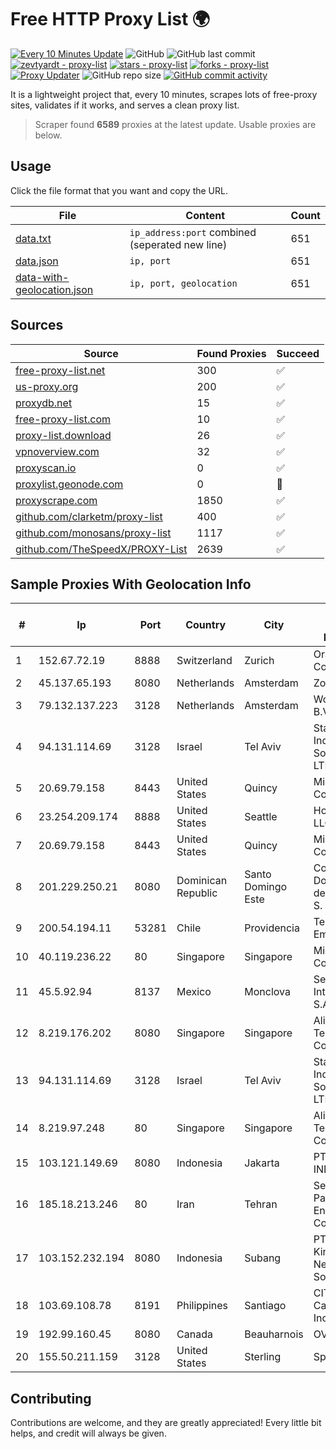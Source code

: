 
# Free HTTP Proxy List 🌍

[![Every 10 Minutes Update](https://github.com/mertguvencli/http-proxy-list/actions/workflows/main.yml/badge.svg?branch=main)](https://github.com/mertguvencli/http-proxy-list/actions/workflows/main.yml)
![GitHub](https://img.shields.io/github/license/mertguvencli/http-proxy-list)
![GitHub last commit](https://img.shields.io/github/last-commit/mertguvencli/http-proxy-list)
[![zevtyardt - proxy-list](https://img.shields.io/static/v1?label=zevtyardt&message=proxy-list&color=blue&logo=github)](https://github.com/zevtyardt/proxy-list "Go to GitHub repo")
[![stars - proxy-list](https://img.shields.io/github/stars/zevtyardt/proxy-list?style=social)](https://github.com/zevtyardt/proxy-list)
[![forks - proxy-list](https://img.shields.io/github/forks/zevtyardt/proxy-list?style=social)](https://github.com/zevtyardt/proxy-list)
[![Proxy Updater](https://github.com/zevtyardt/proxy-list/workflows/Proxy%20Updater/badge.svg)](https://github.com/zevtyardt/proxy-list/actions?query=workflow:"Proxy+Updater")
![GitHub repo size](https://img.shields.io/github/repo-size/zevtyardt/proxy-list)
[![GitHub commit activity](https://img.shields.io/github/commit-activity/m/zevtyardt/proxy-list?logo=commits)](https://github.com/zevtyardt/proxy-list/commits/main)

It is a lightweight project that, every 10 minutes, scrapes lots of free-proxy sites, validates if it works, and serves a clean proxy list.

> Scraper found **6589** proxies at the latest update. Usable proxies are below.

## Usage

Click the file format that you want and copy the URL.

|File|Content|Count|
|----|-------|-----|
|[data.txt](https://raw.githubusercontent.com/mertguvencli/http-proxy-list/main/proxy-list/data.txt)|`ip_address:port` combined (seperated new line)|651|
|[data.json](https://raw.githubusercontent.com/mertguvencli/http-proxy-list/main/proxy-list/data.json)|`ip, port`|651|
|[data-with-geolocation.json](https://raw.githubusercontent.com/mertguvencli/http-proxy-list/main/proxy-list/data-with-geolocation.json)|`ip, port, geolocation`|651|

## Sources

|Source|Found Proxies|Succeed|
|------|-------------|-------|
|[free-proxy-list.net](https://free-proxy-list.net)|300|✅|
|[us-proxy.org](https://www.us-proxy.org)|200|✅|
|[proxydb.net](http://proxydb.net)|15|✅|
|[free-proxy-list.com](https://free-proxy-list.com/?page=&port=&type%5B%5D=http&type%5B%5D=https&up_time=0&search=Search)|10|✅|
|[proxy-list.download](https://www.proxy-list.download/HTTP)|26|✅|
|[vpnoverview.com](https://vpnoverview.com/privacy/anonymous-browsing/free-proxy-servers)|32|✅|
|[proxyscan.io](https://www.proxyscan.io)|0|✅|
|[proxylist.geonode.com](https://proxylist.geonode.com/api/proxy-list?limit=300&page=1&sort_by=lastChecked&sort_type=desc&protocols=http,https)|0|🚫|
|[proxyscrape.com](https://api.proxyscrape.com/v2/?request=displayproxies&protocol=http&timeout=10000&country=all&ssl=all&anonymity=all)|1850|✅|
|[github.com/clarketm/proxy-list](https://raw.githubusercontent.com/clarketm/proxy-list/master/proxy-list-raw.txt)|400|✅|
|[github.com/monosans/proxy-list](https://raw.githubusercontent.com/monosans/proxy-list/main/proxies/http.txt)|1117|✅|
|[github.com/TheSpeedX/PROXY-List](https://raw.githubusercontent.com/TheSpeedX/PROXY-List/master/http.txt)|2639|✅|


## Sample Proxies With Geolocation Info

|#|Ip|Port|Country|City|Internet Service Provider|
|-|--|----|-------|----|-------------------------|
|1|152.67.72.19|8888|Switzerland|Zurich|Oracle Corporation|
|2|45.137.65.193|8080|Netherlands|Amsterdam|Zomro B.V.|
|3|79.132.137.223|3128|Netherlands|Amsterdam|WorldStream B.V.|
|4|94.131.114.69|3128|Israel|Tel Aviv|Stark Industries Solutions LTD|
|5|20.69.79.158|8443|United States|Quincy|Microsoft Corporation|
|6|23.254.209.174|8888|United States|Seattle|Hostwinds LLC.|
|7|20.69.79.158|8443|United States|Quincy|Microsoft Corporation|
|8|201.229.250.21|8080|Dominican Republic|Santo Domingo Este|Compañía Dominicana de Teléfonos S. A.|
|9|200.54.194.11|53281|Chile|Providencia|Telefonica Empresas|
|10|40.119.236.22|80|Singapore|Singapore|Microsoft Corporation|
|11|45.5.92.94|8137|Mexico|Monclova|Señal Interactiva, S.A De C.V|
|12|8.219.176.202|8080|Singapore|Singapore|Alibaba (US) Technology Co., Ltd.|
|13|94.131.114.69|3128|Israel|Tel Aviv|Stark Industries Solutions LTD|
|14|8.219.97.248|80|Singapore|Singapore|Alibaba (US) Technology Co., Ltd.|
|15|103.121.149.69|8080|Indonesia|Jakarta|PT EMERIO INDONESIA|
|16|185.18.213.246|80|Iran|Tehran|Sefroyek Pardaz Engineering Co. LTD|
|17|103.152.232.194|8080|Indonesia|Subang|PT Kingpolah Network Solutions|
|18|103.69.108.78|8191|Philippines|Santiago|CITI Cableworld Inc.|
|19|192.99.160.45|8080|Canada|Beauharnois|OVH SAS|
|20|155.50.211.159|3128|United States|Sterling|Sprint|



## Contributing

Contributions are welcome, and they are greatly appreciated! Every
little bit helps, and credit will always be given.

